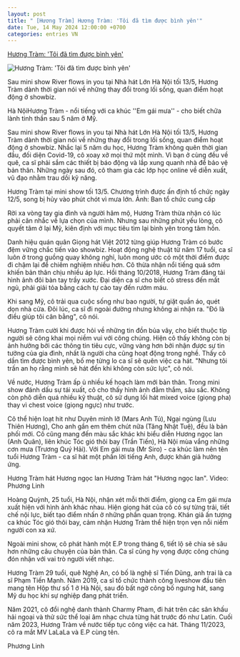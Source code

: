 ```yaml
---
layout: post
title: " [Hương Tràm] Hương Tràm: 'Tôi đã tìm được bình yên'"
date: Tue, 14 May 2024 12:00:00 +0700
categories: entries VN
---
```

[Hương Tràm: 'Tôi đã tìm được bình yên'](https://vnexpress.net/huong-tram-toi-da-tim-duoc-binh-yen-4745743.html)

![Hương Tràm: 'Tôi đã tìm được bình yên'](https://vcdn1-giaitri.vnecdn.net/2024/05/14/0j0a71671-1715656079-171565609-8408-1706-1715656398.jpg?w=1200&h=0&q=100&dpr=1&fit=crop&s=hTHSUe_o-zcHommnEzrU9g)

Sau mini show River flows in you tại Nhà hát Lớn Hà Nội tối 13/5, Hương Tràm dành thời gian nói về những thay đổi trong lối sống, quan điểm hoạt động ở showbiz.

Hà NộiHương Tràm - nổi tiếng với ca khúc ''Em gái mưa'' - cho biết chữa lành tinh thần sau 5 năm ở Mỹ.

Sau mini show River flows in you tại Nhà hát Lớn Hà Nội tối 13/5, Hương Tràm dành thời gian nói về những thay đổi trong lối sống, quan điểm hoạt động ở showbiz. Nhắc lại 5 năm du học, Hương Tràm không quên thời gian đầu, đối diện Covid-19, cô xoay xở mọi thứ một mình. Vì bạn ở cùng đều về quê, ca sĩ phải sắm các thiết bị báo động và lắp xung quanh nhà để bảo vệ bản thân. Những ngày sau đó, cô tham gia các lớp học online về diễn xuất, vũ đạo nhằm trau dồi kỹ năng.

Hương Tràm tại mini show tối 13/5. Chương trình được ấn định tổ chức ngày 12/5, song bị hủy vào phút chót vì mưa lớn. Ảnh: Ban tổ chức cung cấp

Rời xa vòng tay gia đình và người hâm mộ, Hương Tràm thừa nhận có lúc phải cân nhắc về lựa chọn của mình. Nhưng sau những phút yếu lòng, cô quyết tâm ở lại Mỹ, kiên định với mục tiêu tìm lại bình yên trong tâm hồn.

Danh hiệu quán quân Giọng hát Việt 2012 từng giúp Hương Tràm có bước đệm vững chắc tiến vào showbiz. Hoạt động nghệ thuật từ năm 17 tuổi, ca sĩ luôn ở trong guồng quay không nghỉ, luôn mong ước có một thời điểm được đi chậm lại để chiêm nghiệm nhiều hơn. Cô thừa nhận nổi tiếng quá sớm khiến bản thân chịu nhiều áp lực. Hồi tháng 10/2018, Hương Tràm đăng tải hình ảnh đôi bàn tay trầy xước. Đại diện ca sĩ cho biết cô stress đến mất ngủ, phải giải tỏa bằng cách tự cào tay đến rướm máu.

Khi sang Mỹ, cô trải qua cuộc sống như bao người, tự giặt quần áo, quét dọn nhà cửa. Đôi lúc, ca sĩ đi ngoài đường nhưng không ai nhận ra. "Đó là điều giúp tôi cân bằng", cô nói.

Hương Tràm cười khi được hỏi về những tin đồn bủa vây, cho biết thuộc típ người sẽ công khai mọi niềm vui với công chúng. Hiện cô thấy không còn bị ảnh hưởng bởi các thông tin tiêu cực, vững vàng hơn bởi nhận được sự tin tưởng của gia đình, nhất là người cha cũng hoạt động trong nghề. Thấy cô dần tìm được bình yên, bố mẹ từng lo ca sĩ sẽ quên việc ca hát. "Nhưng tôi trấn an họ rằng mình sẽ hát đến khi không còn sức lực", cô nói.

Về nước, Hương Tràm ấp ủ nhiều kế hoạch làm mới bản thân. Trong mini show đánh dấu sự tái xuất, cô cho thấy hình ảnh đằm thắm, sâu sắc. Không còn phô diễn quá nhiều kỹ thuật, cô sử dụng lối hát mixed voice (giọng pha) thay vì chest voice (giọng ngực) như trước.

Cô thể hiện loạt hit như Duyên mình lỡ (Mars Anh Tú), Ngại ngùng (Lưu Thiên Hương), Cho anh gần em thêm chút nữa (Tăng Nhật Tuệ), đều là bản phối mới. Cô cũng mang đến màu sắc khác khi biểu diễn Hương ngọc lan (Anh Quân), liên khúc Tóc gió thôi bay (Trần Tiến), Hà Nội mùa vắng những cơn mưa (Trương Quý Hải). Với Em gái mưa (Mr Siro) - ca khúc làm nên tên tuổi Hương Tràm - ca sĩ hát một phần lời tiếng Anh, được khán giả hưởng ứng.

Hương Tràm hát Hương ngọc lan Hương Tràm hát "Hương ngọc lan". Video: Phương Linh

Hoàng Quỳnh, 25 tuổi, Hà Nội, nhận xét mỗi thời điểm, giọng ca Em gái mưa xuất hiện với hình ảnh khác nhau. Hiện giọng hát của cô có sự từng trải, tiết chế nội lực, biết tạo điểm nhấn ở những phần quan trọng. Khán giả ấn tượng ca khúc Tóc gió thôi bay, cảm nhận Hương Tràm thể hiện trọn vẹn nỗi niềm người con xa xứ.

Ngoài mini show, cô phát hành một E.P trong tháng 6, tiết lộ sẽ chia sẻ sâu hơn những câu chuyện của bản thân. Ca sĩ cũng hy vọng được công chúng đón nhận với vai trò người viết nhạc.

Hương Tràm 29 tuổi, quê Nghệ An, có bố là nghệ sĩ Tiến Dũng, anh trai là ca sĩ Phạm Tiến Mạnh. Năm 2019, ca sĩ tổ chức thành công liveshow đầu tiên mang tên Hộp thư số 1 ở Hà Nội, sau đó bất ngờ công bố ngưng hát, sang Mỹ du học khi sự nghiệp đang phát triển.

Năm 2021, cô đổi nghệ danh thành Charmy Pham, đi hát trên các sân khấu hải ngoại và thử sức thể loại âm nhạc chưa từng hát trước đó như Latin. Cuối năm 2023, Hương Tràm về nước tiếp tục công việc ca hát. Tháng 11/2023, cô ra mắt MV LaLaLa và E.P cùng tên.

Phương Linh

